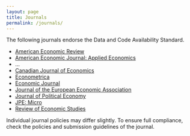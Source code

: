 ```yaml
---
layout: page
title: Journals
permalink: /journals/
---
```

The following journals endorse the Data and Code Availability Standard.

- [American Economic Review]()
- [American Economic Journal: Applied Economics]()
- ...
- [Canadian Journal of Economics]()
- [Econometrica]()
- [Economic Journal]()
- [Journal of the European Economic Association]()
- [Journal of Political Economy]()
- [JPE: Micro]()
- [Review of Economic Studies]()

Individual journal policies may differ slightly. To ensure full compliance, check the policies and submission guidelines of the journal.

